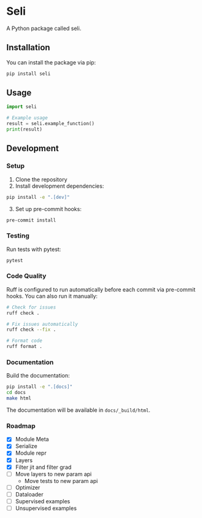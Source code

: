 # Seli

A Python package called seli.

## Installation

You can install the package via pip:

```bash
pip install seli
```

## Usage

```python
import seli

# Example usage
result = seli.example_function()
print(result)
```

## Development

### Setup

1. Clone the repository
2. Install development dependencies:

```bash
pip install -e ".[dev]"
```

3. Set up pre-commit hooks:

```bash
pre-commit install
```

### Testing

Run tests with pytest:

```bash
pytest
```

### Code Quality

Ruff is configured to run automatically before each commit via pre-commit hooks. You can also run it manually:

```bash
# Check for issues
ruff check .

# Fix issues automatically
ruff check --fix .

# Format code
ruff format .
```

### Documentation

Build the documentation:

```bash
pip install -e ".[docs]"
cd docs
make html
```

The documentation will be available in `docs/_build/html`.


### Roadmap
- [x] Module Meta
- [x] Serialize
- [x] Module repr
- [x] Layers
- [x] Filter jit and filter grad
- [ ] Move layers to new param api
    - Move tests to new param api
- [ ] Optimizer
- [ ] Dataloader
- [ ] Supervised examples
- [ ] Unsupervised examples
